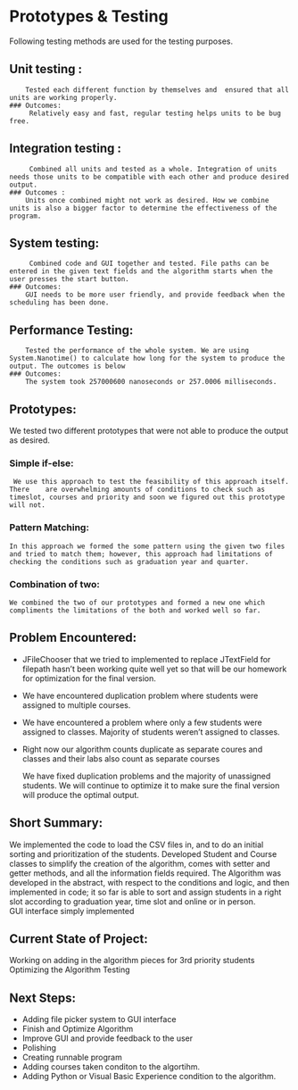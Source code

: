# Prototypes & Testing 
Following testing methods are used for the testing purposes. 
## Unit testing : 
		Tested each different function by themselves and  ensured that all units are working properly. 
	### Outcomes:  
		 Relatively easy and fast, regular testing helps units to be bug free. 
## Integration testing :
		 Combined all units and tested as a whole. Integration of units needs those units to be compatible with each other and produce desired output. 
	### Outcomes : 
		Units once combined might not work as desired. How we combine units is also a bigger factor to determine the effectiveness of the program. 
## System testing:
		 Combined code and GUI together and tested. File paths can be entered in the given text fields and the algorithm starts when the user presses the start button. 
	### Outcomes: 
		GUI needs to be more user friendly, and provide feedback when the scheduling has been done. 
## Performance Testing: 
		Tested the performance of the whole system. We are using System.Nanotime() to calculate how long for the system to produce the output. The outcomes is below 
	### Outcomes: 
		The system took 257000600 nanoseconds or 257.0006 milliseconds.

## Prototypes: 
We tested two different prototypes that were not able to produce the output as desired.
### Simple if-else: 
	 We use this approach to test the feasibility of this approach itself. There 	are overwhelming amounts of conditions to check such as timeslot, courses and priority and soon we figured out this prototype will not. 
### Pattern Matching: 
	In this approach we formed the some pattern using the given two files and tried to match them; however, this approach had limitations of checking the conditions such as graduation year and quarter. 
### Combination of two:  
	We combined the two of our prototypes and formed a new one which compliments the limitations of the both and worked well so far.  

## Problem Encountered:
-	JFileChooser that we tried to implemented to replace JTextField for filepath
hasn’t been working quite well yet so that will be our homework for optimization for the final version.
-	We have encountered duplication problem where students were assigned to multiple
courses.
-	We have encountered a problem where only a few students were assigned to classes.
	Majority of students weren’t assigned to classes.
-	Right now our algorithm counts duplicate as separate coures and classes and their labs also count as separate courses

	We have fixed duplication problems and the majority of unassigned students.
	We will continue to optimize it to make sure the final version will produce the optimal 
	output.


## Short Summary:

We implemented the code to load the CSV files in, and to do an initial sorting and prioritization of the students.
Developed Student and Course classes to simplify the creation of the algorithm, comes with setter and getter methods, and all the information fields required.
The Algorithm was developed in the abstract, with respect to the conditions and logic, and then implemented in code; 
it so far is able to sort and assign students in a right slot according to graduation year, time slot and online or in person.  
GUI interface simply implemented

## Current State of Project:

Working on adding in the algorithm pieces for 3rd priority students
Optimizing the Algorithm
Testing

## Next Steps:

-	Adding file picker system to GUI interface
-	Finish and Optimize Algorithm
-	Improve GUI and provide feedback to the user 
-	Polishing
-	Creating runnable program
-	Adding courses taken conditon to the algortihm.	
-	Adding Python or Visual Basic Experience condition to the algorithm.  


